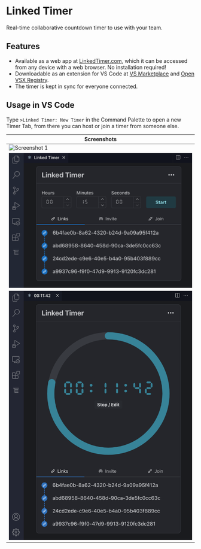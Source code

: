# Linked Timer

Real-time collaborative countdown timer to use with your team.

## Features

- Available as a web app at [LinkedTimer.com](https://linkedtimer.com), which it can be accessed from any device with a web browser. No installation required!
- Downloadable as an extension for VS Code at [VS Marketplace](https://marketplace.visualstudio.com/items?itemName=felladrin.linked-timer) and [Open VSX Registry](https://open-vsx.org/extension/felladrin/linked-timer).
- The timer is kept in sync for everyone connected.

## Usage in VS Code

Type `>Linked Timer: New Timer` in the Command Palette to open a new Timer Tab, from there you can host or join a timer from someone else.

| Screenshots                                  |
| -------------------------------------------- |
| ![Screenshot 1](./.github/screenshots/1.png) |
| ![Screenshot 2](./.github/screenshots/2.png) |
| ![Screenshot 3](./.github/screenshots/3.png) |

